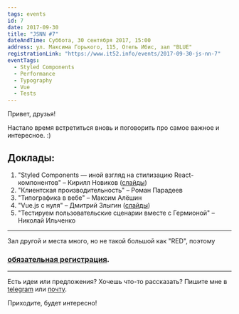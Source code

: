 ```yaml
---
tags: events
id: 7
date: 2017-09-30
title: "JSNN #7"
dateAndTime: Суббота, 30 сентября 2017, 15:00
address: ул. Максима Горького, 115, Отель Ибис, зал "BLUE"
registrationLink: "https://www.it52.info/events/2017-09-30-js-nn-7"
eventTags:
  - Styled Components
  - Performance
  - Typography
  - Vue
  - Tests
---
```


Привет, друзья!

Настало время встретиться вновь и поговорить про самое важное и интересное. :)

## Доклады:

1. "Styled Components — иной взгляд на стилизацию React-компонентов" – Кирилл Новиков ([слайды](https://kirill3333.github.io/jsnn7/))
2. "Клиентская производительность" – Роман Парадеев
3. "Типографика в вебе"	– Максим Алёшин
4. "Vue.js с нуля" – Дмитрий Злыгин ([слайды](https://docs.google.com/presentation/d/1BZdnxu7aaPSeqXPHkTHGan_Keu2SUywyrnlEmzl7OQU/edit?usp=sharing))
5. "Тестируем пользовательские сценарии вместе с Гермионой" – Николай Ильченко

----
Зал другой и места много, но не такой большой как "RED", поэтому
### [обязательная регистрация](https://events.yandex.ru/events/yagosti/30-september-2017/).
----

Есть идеи или предложения? Хочешь что-то рассказать?
Пишите мне в [telegram](https://t.me/r3nya) или [почту](mailto:me@r3nya.ru).

Приходите, будет интересно!

